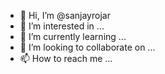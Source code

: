 - 👋 Hi, I’m @sanjayrojar
- 👀 I’m interested in ...
- 🌱 I’m currently learning ...
- 💞️ I’m looking to collaborate on ...
- 📫 How to reach me ...

<!---
sanjayrojar/sanjayrojar is a ✨ special ✨ repository because its `README.md` (this file) appears on your GitHub profile.
You can click the Preview link to take a look at your changes.
--->
